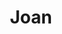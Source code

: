 ---
title: Joan
date: 
draft: false

# descripcion
description : Pulsera de plata 925 y cubic

materials: Plata 925

color: Plateado

dimensions: 18cm largo

code: 03-09-0555

type: "Pulseras"

categories: []

price: $3.610,00

# Images
# first image will be shown in the product page
images:
  # - image: "images/path_to_image"
  # La ubicacion de las imagenes es imagenes/Pulseras/Pulseras.Plata/03-09-0555-joan
  - image: "./images/pulseras/plata/03-09-0555.JPG"
---